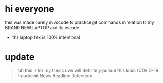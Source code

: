 # hi everyone

this was made purely in vscode to practice git commands in relation to my BRAND NEW LAPTOP and its vscode

- the laptop flex is 100% intentional

# update
> tbh this is for my thesis uwu
> will definitely pursue this topic (COVID-19 Fraudulent News Headline Detection)